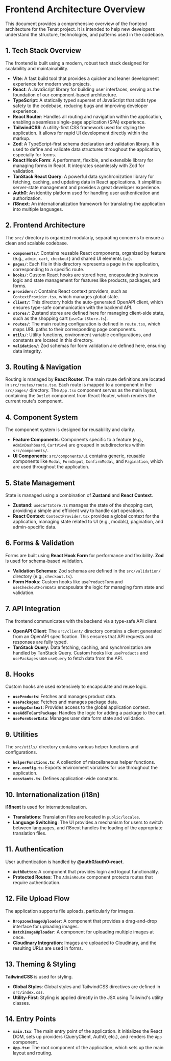# Frontend Architecture Overview

This document provides a comprehensive overview of the frontend architecture for the Tenat project. It is intended to help new developers understand the structure, technologies, and patterns used in the codebase.

## 1. Tech Stack Overview

The frontend is built using a modern, robust tech stack designed for scalability and maintainability.

- **Vite**: A fast build tool that provides a quicker and leaner development experience for modern web projects.
- **React**: A JavaScript library for building user interfaces, serving as the foundation of our component-based architecture.
- **TypeScript**: A statically typed superset of JavaScript that adds type safety to the codebase, reducing bugs and improving developer experience.
- **React Router**: Handles all routing and navigation within the application, enabling a seamless single-page application (SPA) experience.
- **TailwindCSS**: A utility-first CSS framework used for styling the application. It allows for rapid UI development directly within the markup.
- **Zod**: A TypeScript-first schema declaration and validation library. It is used to define and validate data structures throughout the application, especially for forms.
- **React Hook Form**: A performant, flexible, and extensible library for managing forms in React. It integrates seamlessly with Zod for validation.
- **TanStack React Query**: A powerful data synchronization library for fetching, caching, and updating data in React applications. It simplifies server-state management and provides a great developer experience.
- **Auth0**: An identity platform used for handling user authentication and authorization.
- **i18next**: An internationalization framework for translating the application into multiple languages.

## 2. Frontend Architecture

The `src/` directory is organized modularly, separating concerns to ensure a clean and scalable codebase.

- **`components/`**: Contains reusable React components, organized by feature (e.g., `admin`, `cart`, `checkout`) and shared UI elements (`ui`).
- **`pages/`**: Each file in this directory represents a page in the application, corresponding to a specific route.
- **`hooks/`**: Custom React hooks are stored here, encapsulating business logic and state management for features like products, packages, and forms.
- **`providers/`**: Contains React context providers, such as `ContextProvider.tsx`, which manages global state.
- **`client/`**: This directory holds the auto-generated OpenAPI client, which ensures type-safe communication with the backend API.
- **`stores/`**: Zustand stores are defined here for managing client-side state, such as the shopping cart (`useCartStore.ts`).
- **`routes/`**: The main routing configuration is defined in `route.tsx`, which maps URL paths to their corresponding page components.
- **`utils/`**: Utility functions, environment variable configurations, and constants are located in this directory.
- **`validation/`**: Zod schemas for form validation are defined here, ensuring data integrity.

## 3. Routing & Navigation

Routing is managed by **React Router**. The main route definitions are located in `src/routes/route.tsx`. Each route is mapped to a component in the `src/pages/` directory. The `App.tsx` component serves as the main layout, containing the `Outlet` component from React Router, which renders the current route's component.

## 4. Component System

The component system is designed for reusability and clarity.

- **Feature Components**: Components specific to a feature (e.g., `AdminDashboard`, `CartView`) are grouped in subdirectories within `src/components/`.
- **UI Components**: `src/components/ui` contains generic, reusable components like `Modal`, `FormInput`, `ConfirmModal`, and `Pagination`, which are used throughout the application.

## 5. State Management

State is managed using a combination of **Zustand** and **React Context**.

- **Zustand**: `useCartStore.ts` manages the state of the shopping cart, providing a simple and efficient way to handle cart operations.
- **React Context**: `ContextProvider.tsx` provides a global context for the application, managing state related to UI (e.g., modals), pagination, and admin-specific data.

## 6. Forms & Validation

Forms are built using **React Hook Form** for performance and flexibility. **Zod** is used for schema-based validation.

- **Validation Schemas**: Zod schemas are defined in the `src/validation/` directory (e.g., `checkout.ts`).
- **Form Hooks**: Custom hooks like `useProductForm` and `useCheckoutFormData` encapsulate the logic for managing form state and validation.

## 7. API Integration

The frontend communicates with the backend via a type-safe API client.

- **OpenAPI Client**: The `src/client/` directory contains a client generated from an OpenAPI specification. This ensures that API requests and responses are fully typed.
- **TanStack Query**: Data fetching, caching, and synchronization are handled by TanStack Query. Custom hooks like `useProducts` and `usePackages` use `useQuery` to fetch data from the API.

## 8. Hooks

Custom hooks are used extensively to encapsulate and reuse logic.

- **`useProducts`**: Fetches and manages product data.
- **`usePackages`**: Fetches and manages package data.
- **`useAppContext`**: Provides access to the global application context.
- **`useAddToCartPackage`**: Handles the logic for adding a package to the cart.
- **`useFormUserData`**: Manages user data form state and validation.

## 9. Utilities

The `src/utils/` directory contains various helper functions and configurations.

- **`helperFunctions.ts`**: A collection of miscellaneous helper functions.
- **`env.config.ts`**: Exports environment variables for use throughout the application.
- **`constants.ts`**: Defines application-wide constants.

## 10. Internationalization (i18n)

**i18next** is used for internationalization.

- **Translations**: Translation files are located in `public/locales`.
- **Language Switching**: The UI provides a mechanism for users to switch between languages, and i18next handles the loading of the appropriate translation files.

## 11. Authentication

User authentication is handled by **@auth0/auth0-react**.

- **`AuthButton`**: A component that provides login and logout functionality.
- **Protected Routes**: The `AdminRoute` component protects routes that require authentication.

## 12. File Upload Flow

The application supports file uploads, particularly for images.

- **`DropzoneImageUploader`**: A component that provides a drag-and-drop interface for uploading images.
- **`BatchImageUploader`**: A component for uploading multiple images at once.
- **Cloudinary Integration**: Images are uploaded to Cloudinary, and the resulting URLs are used in forms.

## 13. Theming & Styling

**TailwindCSS** is used for styling.

- **Global Styles**: Global styles and TailwindCSS directives are defined in `src/index.css`.
- **Utility-First**: Styling is applied directly in the JSX using Tailwind's utility classes.

## 14. Entry Points

- **`main.tsx`**: The main entry point of the application. It initializes the React DOM, sets up providers (QueryClient, Auth0, etc.), and renders the `App` component.
- **`App.tsx`**: The root component of the application, which sets up the main layout and routing.
